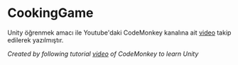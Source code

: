# CookingGame

Unity öğrenmek amacı ile Youtube'daki CodeMonkey kanalına ait [video](https://www.youtube.com/watch?v=AmGSEH7QcDg&ab_channel=CodeMonkey) takip edilerek yazılmıştır.

_Created by following tutorial [video](https://www.youtube.com/watch?v=AmGSEH7QcDg&ab_channel=CodeMonkey) of CodeMonkey to learn Unity_
